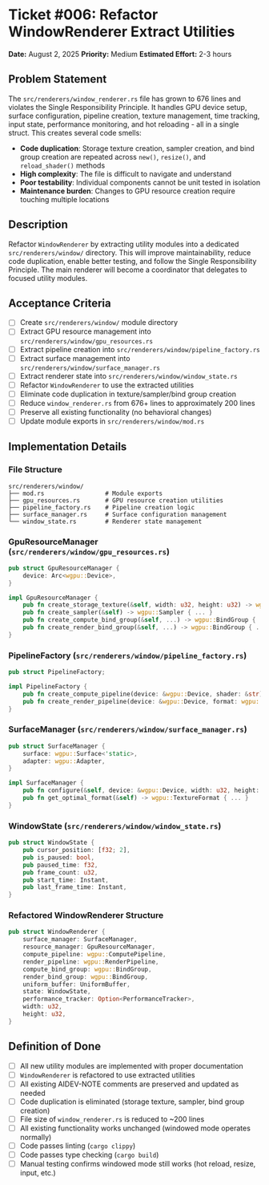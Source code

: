 # Ticket #006: Refactor WindowRenderer Extract Utilities

**Date:** August 2, 2025
**Priority:** Medium
**Estimated Effort:** 2-3 hours

## Problem Statement

The `src/renderers/window_renderer.rs` file has grown to 676 lines and violates the Single Responsibility Principle. It handles GPU device setup, surface configuration, pipeline creation, texture management, time tracking, input state, performance monitoring, and hot reloading - all in a single struct. This creates several code smells:

- **Code duplication**: Storage texture creation, sampler creation, and bind group creation are repeated across `new()`, `resize()`, and `reload_shader()` methods
- **High complexity**: The file is difficult to navigate and understand
- **Poor testability**: Individual components cannot be unit tested in isolation
- **Maintenance burden**: Changes to GPU resource creation require touching multiple locations

## Description

Refactor `WindowRenderer` by extracting utility modules into a dedicated `src/renderers/window/` directory. This will improve maintainability, reduce code duplication, enable better testing, and follow the Single Responsibility Principle. The main renderer will become a coordinator that delegates to focused utility modules.

## Acceptance Criteria

- [ ] Create `src/renderers/window/` module directory
- [ ] Extract GPU resource management into `src/renderers/window/gpu_resources.rs`
- [ ] Extract pipeline creation into `src/renderers/window/pipeline_factory.rs`
- [ ] Extract surface management into `src/renderers/window/surface_manager.rs`
- [ ] Extract renderer state into `src/renderers/window/window_state.rs`
- [ ] Refactor `WindowRenderer` to use the extracted utilities
- [ ] Eliminate code duplication in texture/sampler/bind group creation
- [ ] Reduce `window_renderer.rs` from 676+ lines to approximately 200 lines
- [ ] Preserve all existing functionality (no behavioral changes)
- [ ] Update module exports in `src/renderers/window/mod.rs`

## Implementation Details

### File Structure
```
src/renderers/window/
├── mod.rs                 # Module exports
├── gpu_resources.rs       # GPU resource creation utilities
├── pipeline_factory.rs    # Pipeline creation logic
├── surface_manager.rs     # Surface configuration management
└── window_state.rs        # Renderer state management
```

### GpuResourceManager (`src/renderers/window/gpu_resources.rs`)
```rust
pub struct GpuResourceManager {
    device: Arc<wgpu::Device>,
}

impl GpuResourceManager {
    pub fn create_storage_texture(&self, width: u32, height: u32) -> wgpu::Texture { ... }
    pub fn create_sampler(&self) -> wgpu::Sampler { ... }
    pub fn create_compute_bind_group(&self, ...) -> wgpu::BindGroup { ... }
    pub fn create_render_bind_group(&self, ...) -> wgpu::BindGroup { ... }
}
```

### PipelineFactory (`src/renderers/window/pipeline_factory.rs`)
```rust
pub struct PipelineFactory;

impl PipelineFactory {
    pub fn create_compute_pipeline(device: &wgpu::Device, shader: &str) -> Result<...> { ... }
    pub fn create_render_pipeline(device: &wgpu::Device, format: wgpu::TextureFormat) -> Result<...> { ... }
}
```

### SurfaceManager (`src/renderers/window/surface_manager.rs`)
```rust
pub struct SurfaceManager {
    surface: wgpu::Surface<'static>,
    adapter: wgpu::Adapter,
}

impl SurfaceManager {
    pub fn configure(&self, device: &wgpu::Device, width: u32, height: u32) { ... }
    pub fn get_optimal_format(&self) -> wgpu::TextureFormat { ... }
}
```

### WindowState (`src/renderers/window/window_state.rs`)
```rust
pub struct WindowState {
    pub cursor_position: [f32; 2],
    pub is_paused: bool,
    pub paused_time: f32,
    pub frame_count: u32,
    pub start_time: Instant,
    pub last_frame_time: Instant,
}
```

### Refactored WindowRenderer Structure
```rust
pub struct WindowRenderer {
    surface_manager: SurfaceManager,
    resource_manager: GpuResourceManager,
    compute_pipeline: wgpu::ComputePipeline,
    render_pipeline: wgpu::RenderPipeline,
    compute_bind_group: wgpu::BindGroup,
    render_bind_group: wgpu::BindGroup,
    uniform_buffer: UniformBuffer,
    state: WindowState,
    performance_tracker: Option<PerformanceTracker>,
    width: u32,
    height: u32,
}
```

## Definition of Done

- [ ] All new utility modules are implemented with proper documentation
- [ ] `WindowRenderer` is refactored to use extracted utilities
- [ ] All existing AIDEV-NOTE comments are preserved and updated as needed
- [ ] Code duplication is eliminated (storage texture, sampler, bind group creation)
- [ ] File size of `window_renderer.rs` is reduced to ~200 lines
- [ ] All existing functionality works unchanged (windowed mode operates normally)
- [ ] Code passes linting (`cargo clippy`)
- [ ] Code passes type checking (`cargo build`)
- [ ] Manual testing confirms windowed mode still works (hot reload, resize, input, etc.)